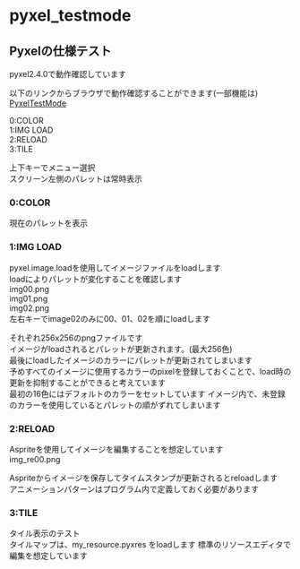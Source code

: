 # pyxel_testmode
## Pyxelの仕様テスト
 pyxel2.4.0で動作確認しています  

 以下のリンクからブラウザで動作確認することができます(一部機能は)
 [PyxelTestMode](https://kitao.github.io/pyxel/wasm/launcher/?play=mkmk2.PyxelTestMode.src.PyxelTestMode&gamepad=enabled)


 0:COLOR  
 1:IMG LOAD  
 2:RELOAD  
 3:TILE  

  上下キーでメニュー選択  
  スクリーン左側のパレットは常時表示  

### 0:COLOR
  現在のパレットを表示

### 1:IMG LOAD 
  pyxel.image.loadを使用してイメージファイルをloadします  
  loadによりパレットが変化することを確認します  
    img00.png  
    img01.png  
    img02.png  
  左右キーでimage02のみに00、01、02を順にloadします  

  それぞれ256x256のpngファイルです  
  イメージがloadされるとパレットが更新されます。(最大256色)  
  最後にloadしたイメージのカラーにパレットが更新されてしまいます  
  予めすべてのイメージに使用するカラーのpixelを登録しておくことで、load時の更新を抑制することができると考えています  
  最初の16色にはデフォルトのカラーをセットしています
  イメージ内で、未登録のカラーを使用しているとパレットの順がずれてしまいます
  
  
### 2:RELOAD 
  Aspriteを使用してイメージを編集することを想定しています  
    img_re00.png 

  Aspriteからイメージを保存してタイムスタンプが更新されるとreloadします  
  アニメーションパターンはプログラム内で定義しておく必要があります  

### 3:TILE 
  タイル表示のテスト  
  タイルマップは、my_resource.pyxres をloadします
  標準のリソースエディタで編集を想定しています  




